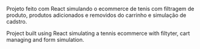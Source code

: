 Projeto feito com React simulando o ecommerce de tenis com filtragem de produto, produtos adicionados e removidos do carrinho e simulação de cadstro.

Project built using React simulating a tennis ecommerce with filtyter, cart managing and form simulation.

